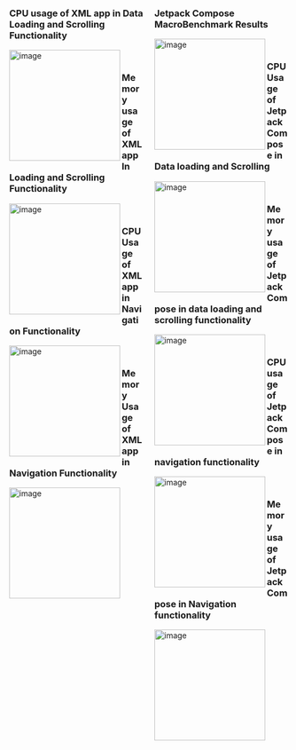 <div style="display: flex; flex-wrap: wrap;">
    <div style="flex: 1; margin-right: 10px;">
        <h3>CPU usage of XML app in Data Loading and Scrolling Functionality</h3>
        <img width="200" alt="image" src="https://github.com/anchu-jossy/MacroBenchWithXML/assets/16795735/7490d12d-f269-427e-90b9-bfa047141890" align="left">
        <br>
        <h3>Memory usage of XML app In Loading and Scrolling Functionality</h3>
        <img width="200" alt="image" src="https://github.com/anchu-jossy/MacroBenchWithXML/assets/16795735/91326ccb-433f-4844-a132-8ea66b0cbddb" align="left">
        <br>
        <h3>CPU Usage of XML app in Navigation Functionality</h3>
        <img width="200" alt="image" src="https://github.com/anchu-jossy/MacroBenchWithXML/assets/16795735/18a2b881-727f-4c49-9c28-fa66e71b1881" align="left">
        <br>
        <h3>Memory Usage of XML app in Navigation Functionality</h3>
        <img width="200" alt="image" src="https://github.com/anchu-jossy/MacroBenchWithXML/assets/16795735/c90e31ce-bcf8-4213-9379-418f1c1a725b" align="left">
    </div>
    <div style="flex: 1; margin-left: 10px;">
        <h3>Jetpack Compose MacroBenchmark Results</h3>
        <img width="200" alt="image" src="https://github.com/anchu-jossy/MacroBenchWithXML/assets/16795735/613078a9-933c-43c7-8448-bbcd19901aee" align="left">
        <br>
        <h3>CPU Usage of Jetpack Compose in Data loading and Scrolling</h3>
        <img width="200" alt="image" src="https://github.com/anchu-jossy/MacroBenchWithXML/assets/16795735/e8198f36-9b61-4ac1-b532-4f787b3ffbd6" align="left">
        <br>
        <h3>Memory usage of Jetpack Compose in data loading and scrolling functionality</h3>
        <img width="200" alt="image" src="https://github.com/anchu-jossy/MacroBenchWithXML/assets/16795735/11345ba1-8141-4566-8577-0e8f6bff8b0c" align="left">
        <br>
        <h3>CPU usage of Jetpack Compose in navigation functionality</h3>
        <img width="200" alt="image" src="https://github.com/anchu-jossy/MacroBenchWithXML/assets/16795735/e4526cfb-cda1-400b-9cbc-795b84d1c864" align="left">
        <br>
        <h3>Memory usage of Jetpack Compose in Navigation functionality</h3>
        <img width="200" alt="image" src="https://github.com/anchu-jossy/MacroBenchWithXML/assets/16795735/64db5456-c73f-4f6a-9645-033a1d95ff2a" align="left">
    </div>
</div>
